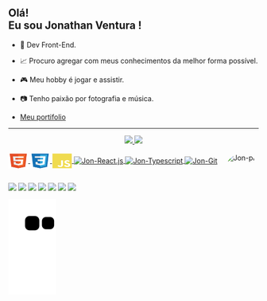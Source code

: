 ## Olá!<br> Eu sou Jonathan Ventura !

- 📖 Dev Front-End.
- 📈 Procuro agregar com meus conhecimentos da melhor forma possível.
- 🎮 Meu hobby é jogar e assistir. 
- 📷 Tenho paixão por fotografia e música.

- <a href="https://jonglazkov.github.io" text-decoration="none">Meu portifolio</a>

---

<div align="center">
  <a href="https://github.com/JonGlazkov">
  <img width="49%" src="https://github-readme-stats.vercel.app/api?username=JonGlazkov&show_icons=true&theme=dark&include_all_commits=true&count_private=true"/>
  <img width="49%" src="https://github-readme-stats.vercel.app/api/top-langs/?username=JonGlazkov&layout=compact&langs_count=7&theme=dark"/>
</div>

<div style="display: inline_block"><br>
 <img align="center" alt="Jon-HTML" height="30" width="40" src="https://raw.githubusercontent.com/devicons/devicon/master/icons/html5/html5-original.svg">
 <img align="center" alt="Jon-CSS" height="30" width="40" src="https://raw.githubusercontent.com/devicons/devicon/master/icons/css3/css3-original.svg">  
 <img align="center" alt="Jon-Javascript" height="30" width="40" src="https://raw.githubusercontent.com/devicons/devicon/master/icons/javascript/javascript-plain.svg">
 <img align="center" alt="Jon-React.js" height="30" width="40" src="https://cdn.jsdelivr.net/gh/devicons/devicon/icons/react/react-original.svg">
 <img align="center" alt="Jon-Typescript" height="30" width="40" src="https://cdn.jsdelivr.net/gh/devicons/devicon/icons/typescript/typescript-original.svg"/> 
 <img align="center" alt="Jon-Git" height="30" width="40" src="https://cdn.jsdelivr.net/gh/devicons/devicon/icons/git/git-original.svg">
 
 <img align="right" alt="Jon-pic" height="150" style="border-radius: 50px" src="https://cdn.discordapp.com/attachments/516398929571741698/975983326403891230/jon-animated.png">
</div>
  
  ##
  
  <div>
  <a href="https://steamcommunity.com/id/Potrinho/" target="_blank"><img src="https://img.shields.io/badge/Steam-000000?style=for-the-badge&logo=steam&logoColor=white" target="_blank"></a>
    <a href="https://account.xbox.com/pt-BR/Profile?xr=mebarnav" target="_blank"><img src="https://img.shields.io/badge/Xbox-107C10?style=for-the-badge&logo=xbox&logoColor=white" target="_blank"></a>
    <a href="https://open.spotify.com/user/12145615518?si=a46ea7b9aec74cc9" target="_blank"><img src="https://img.shields.io/badge/Spotify-1ED760?&style=for-the-badge&logo=spotify&logoColor=white" target="_blank"></a>
 <a href="https://discord.gg/q8yEHQeJXA" target="_blank"><img src="https://img.shields.io/badge/Discord-7289DA?style=for-the-badge&logo=discord&logoColor=white" target="_blank"></a> 
  <a href = "mailto:jonathan_vmacedo@hotmail.com"><img src="https://img.shields.io/badge/Microsoft_Outlook-0078D4?style=for-the-badge&logo=microsoft-outlook&logoColor=white" target="_blank"></a>
  <a href="https://www.linkedin.com/in/jonglazkov/" target="_blank"><img src="https://img.shields.io/badge/-LinkedIn-%230077B5?style=for-the-badge&logo=linkedin&logoColor=white" target="_blank"></a>
  <a href="https://www.instagram.com/jonglazkov/" target="_blank"><img src="https://img.shields.io/badge/-Instagram-%23E4405F?style=for-the-badge&logo=instagram&logoColor=white" target="_blank"></a>
 
  ![Snake animation](https://github.com/JonGlazkov/JonGlazkov/blob/output/github-contribution-grid-snake.svg)
  </div>
